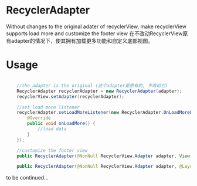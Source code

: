 # RecyclerAdapter

Without changes to the original adater of recyclerView, make recyclerView supports load more and customize the footer view
在不改动RecyclerView原有adapter的情况下，使其拥有加载更多功能和自定义底部视图。



# Usage
```java

    //the adapter is the original (这个adapter是原有的, 不改动它)
    RecyclerAdapter recyclerAdapter = new RecyclerAdapter(adapter);
    recyclerView.setAdapter(recyclerAdapter);

    //set load more listener
    recyclerAdapter.setLoadMoreListener(new RecyclerAdapter.OnLoadMoreListener() {
        @Override
        public void onLoadMore() {
            //load data
        }
    });

    //customize the footer view
    public RecyclerAdapter(@NonNull RecyclerView.Adapter adapter, View footerView)

    public RecyclerAdapter(@NonNull RecyclerView.Adapter adapter, @LayoutRes int resId)

```

to be continued...